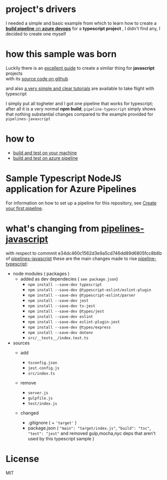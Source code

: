 <!-- why -->
# project's drivers 
I needed a simple and basic example from which to learn how to create a [**build pipeline** on **azure devops**](https://docs.microsoft.com/it-it/azure/devops/pipelines/?view=azure-devops) for a **typescript project** , I didn't find any, I decided to create one myself

<!-- how -->
# how this sample was born
Luckily there is an [excellent guide](https://docs.microsoft.com/en-us/azure/devops/pipelines/create-first-pipeline) to create a similar thing for **javascript** projects  
with its [source code on github](https://github.com/MicrosoftDocs/pipelines-javascript)

and also [a very simple and clear tutorials](https://itnext.io/step-by-step-building-and-publishing-an-npm-typescript-package-44fe7164964c) are available to take flight with typescript

I simply put all togheter and I got one pipeline that works for typescript; after all it is a very normal **npm build**;  `pipeline-typescript` simply shows that nothing substantial changes compared to the example provided for `pipelines-javascript`

# how to 
- [build and test on your machine](docs/build-and-test-on-ide.md)
- [build and test on azure pipeline](docs/setup-build-and-test-azure-pipeline.md)

# Sample Typescript NodeJS application for Azure Pipelines

For information on how to set up a pipeline for this repository, see [Create your first pipeline](https://docs.microsoft.com/azure/devops/pipelines/get-started-yaml?view=azure-devops).

<!-- what -->
# what's changing from  [pipelines-javascript](https://github.com/MicrosoftDocs/pipelines-javascript)
with respect to commmit e34dc460c1562d3e9a5cd746dd89d6805fcc8b6b of [pipelines-javascript](https://github.com/MicrosoftDocs/pipelines-javascript) these are the main changes made to rise [pipeline-typescript](https://github.com/rondinif/pipeline-typescript):
- node modules ( packages )
    - added as dev dependecies ( `see package.json`)
        - `npm install --save-dev typescript`
        - `npm install --save-dev @typescript-eslint/eslint-plugin`
        - `npm install --save-dev @typescript-eslint/parser`
        - `npm install --save-dev jest`
        - `npm install --save-dev ts-jest`
        - `npm install --save-dev @types/jest`
        - `npm install --save-dev eslint`
        - `npm install --save-dev eslint-plugin-jest`
        - `npm install --save-dev @types/express`
        - `npm install --save-dev dotenv`
        - `src/__tests__/index.test.ts`
- sources 
    - add
        - `tsconfig.json`
        - `jest.config.js`
        - `src/index.ts`

    - remove 
        - `server.js`
        - `gulpfile.js`
        - `test/index.js`

    - changed
        - .gitignore ( + `'target'` )
        - package.json ( `"main": "target/index.js"`, `"build": "tsc"`, `"test": "jest"` and removed gulp,mocha,nyc deps that aren't used by this typescript sample )

# License
MIT